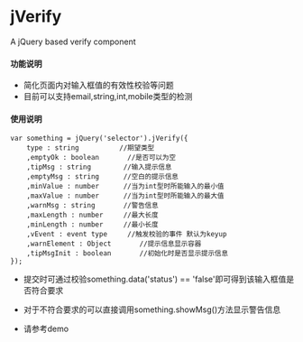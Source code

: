 jVerify
=======

A jQuery based verify component

#### 功能说明
*   简化页面内对输入框值的有效性校验等问题
*   目前可以支持email,string,int,mobile类型的检测

#### 使用说明
    var something = jQuery('selector').jVerify({
        type : string          //期望类型
        ,emptyOk : boolean       //是否可以为空
        ,tipMsg : string        //输入提示信息
        ,emptyMsg : string      //空白的提示信息
        ,minValue : number      //当为int型时所能输入的最小值
        ,maxValue : number      //当为int型时所能输入的最大值
        ,warnMsg : string       //警告信息
        ,maxLength : number     //最大长度
        ,minLength : number     //最小长度
        ,vEvent : event type     //触发校验的事件 默认为keyup
        ,warnElement : Object       //提示信息显示容器
        ,tipMsgInit : boolean       //初始化时是否显示提示信息
    });
*   提交时可通过校验something.data('status') == 'false'即可得到该输入框值是否符合要求
*   对于不符合要求的可以直接调用something.showMsg()方法显示警告信息

*   请参考demo
